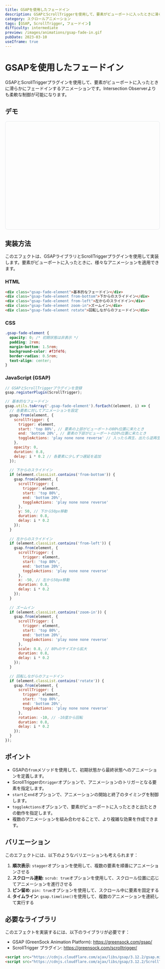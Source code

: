 ```yaml
---
title: GSAPを使用したフェードイン
description: GSAPとScrollTriggerを使用して、要素がビューポートに入ったときに滑らかにフェードインするアニメーション。
category: スクロールアニメーション
tags: [GSAP, ScrollTrigger, フェードイン]
difficulty: intermediate
preview: /images/animations/gsap-fade-in.gif
pubDate: 2023-03-10
useIframe: true
---
```


# GSAPを使用したフェードイン

GSAPとScrollTriggerプラグインを使用して、要素がビューポートに入ったときに滑らかにフェードインするアニメーションです。Intersection Observerよりも柔軟な制御が可能になります。

## デモ

<IframeDemo title="GSAPフェードイン" description="下にスクロールすると要素が滑らかにフェードインします" height="400px">
  <div class="gsap-scroll-container">
    <div class="gsap-scroll-content">
      <div class="gsap-fade-element">基本的なフェードイン</div>
      <div class="gsap-fade-element from-bottom">下からのスライドイン</div>
      <div class="gsap-fade-element from-left">左からのスライドイン</div>
      <div class="gsap-fade-element zoom-in">ズームイン</div>
      <div class="gsap-fade-element rotate">回転しながらのフェードイン</div>
    </div>
  </div>
  
  <style>
    .gsap-scroll-container {
      height: 350px;
      overflow-y: auto;
      border: 1px solid #e5e7eb;
      border-radius: 0.5rem;
    }
    
    .gsap-scroll-content {
      padding: 1rem;
    }
    
    .gsap-fade-element {
      opacity: 0;
      padding: 2rem;
      margin-bottom: 1.5rem;
      background-color: #f3f4f6;
      border-radius: 0.5rem;
      text-align: center;
      font-weight: 500;
    }
    
    .gsap-fade-element.from-bottom {
      transform: translateY(50px);
    }
    
    .gsap-fade-element.from-left {
      transform: translateX(-50px);
    }
    
    .gsap-fade-element.zoom-in {
      transform: scale(0.8);
    }
    
    .gsap-fade-element.rotate {
      transform: rotate(-10deg);
    }
  </style>
  
  <script>
    document.addEventListener('DOMContentLoaded', () => {
      // GSAPとScrollTriggerが読み込まれていることを確認
      if (typeof gsap !== 'undefined' && typeof ScrollTrigger !== 'undefined') {
        // ScrollTriggerプラグインを登録
        gsap.registerPlugin(ScrollTrigger);
        
        // 基本的なフェードイン
        gsap.utils.toArray('.gsap-fade-element').forEach((element, i) => {
          // 各要素に対してアニメーションを設定
          gsap.from(element, {
            scrollTrigger: {
              trigger: element,
              scroller: '.gsap-scroll-container',
              start: 'top 80%',
              end: 'bottom 20%',
              toggleActions: 'play none none reverse'
            },
            opacity: 0,
            duration: 0.8,
            delay: i * 0.2
          });
          
          // 下からのスライドイン
          if (element.classList.contains('from-bottom')) {
            gsap.from(element, {
              scrollTrigger: {
                trigger: element,
                scroller: '.gsap-scroll-container',
                start: 'top 80%',
                end: 'bottom 20%',
                toggleActions: 'play none none reverse'
              },
              y: 50,
              duration: 0.8,
              delay: i * 0.2
            });
          }
          
          // 左からのスライドイン
          if (element.classList.contains('from-left')) {
            gsap.from(element, {
              scrollTrigger: {
                trigger: element,
                scroller: '.gsap-scroll-container',
                start: 'top 80%',
                end: 'bottom 20%',
                toggleActions: 'play none none reverse'
              },
              x: -50,
              duration: 0.8,
              delay: i * 0.2
            });
          }
          
          // ズームイン
          if (element.classList.contains('zoom-in')) {
            gsap.from(element, {
              scrollTrigger: {
                trigger: element,
                scroller: '.gsap-scroll-container',
                start: 'top 80%',
                end: 'bottom 20%',
                toggleActions: 'play none none reverse'
              },
              scale: 0.8,
              duration: 0.8,
              delay: i * 0.2
            });
          }
          
          // 回転しながらのフェードイン
          if (element.classList.contains('rotate')) {
            gsap.from(element, {
              scrollTrigger: {
                trigger: element,
                scroller: '.gsap-scroll-container',
                start: 'top 80%',
                end: 'bottom 20%',
                toggleActions: 'play none none reverse'
              },
              rotation: -10,
              duration: 0.8,
              delay: i * 0.2
            });
          }
        });
      }
      
      // デモリセット時の処理
      const demoContent = document.querySelector('.demo-content');
      if (demoContent) {
        demoContent.addEventListener('demo-reset', () => {
          // GSAPのアニメーションをリセット
          if (typeof gsap !== 'undefined') {
            // 既存のScrollTriggerを全て削除
            ScrollTrigger.getAll().forEach(trigger => trigger.kill());
            
            setTimeout(() => {
              // 新しい要素に対してアニメーションを再設定
              gsap.utils.toArray('.gsap-fade-element').forEach((element, i) => {
                // 基本的なフェードイン
                gsap.set(element, { opacity: 0 });
                
                if (element.classList.contains('from-bottom')) {
                  gsap.set(element, { y: 50 });
                }
                
                if (element.classList.contains('from-left')) {
                  gsap.set(element, { x: -50 });
                }
                
                if (element.classList.contains('zoom-in')) {
                  gsap.set(element, { scale: 0.8 });
                }
                
                if (element.classList.contains('rotate')) {
                  gsap.set(element, { rotation: -10 });
                }
                
                // 各要素に対してアニメーションを設定
                gsap.from(element, {
                  scrollTrigger: {
                    trigger: element,
                    scroller: '.gsap-scroll-container',
                    start: 'top 80%',
                    end: 'bottom 20%',
                    toggleActions: 'play none none reverse'
                  },
                  opacity: 0,
                  duration: 0.8,
                  delay: i * 0.2
                });
                
                // 他のアニメーションも同様に再設定...
              });
            }, 100);
          }
        });
      }
    });
  </script>
</IframeDemo>

## 実装方法

このエフェクトは、GSAPライブラリとScrollTriggerプラグインを使用して実装します。要素がビューポートに入ったときに、様々なアニメーションを適用できます。

### HTML

```html
<div class="gsap-fade-element">基本的なフェードイン</div>
<div class="gsap-fade-element from-bottom">下からのスライドイン</div>
<div class="gsap-fade-element from-left">左からのスライドイン</div>
<div class="gsap-fade-element zoom-in">ズームイン</div>
<div class="gsap-fade-element rotate">回転しながらのフェードイン</div>
```

### CSS

```css
.gsap-fade-element {
  opacity: 0; /* 初期状態は非表示 */
  padding: 2rem;
  margin-bottom: 1.5rem;
  background-color: #f3f4f6;
  border-radius: 0.5rem;
  text-align: center;
}
```

### JavaScript (GSAP)

```javascript
// GSAPとScrollTriggerプラグインを登録
gsap.registerPlugin(ScrollTrigger);

// 基本的なフェードイン
gsap.utils.toArray('.gsap-fade-element').forEach((element, i) => {
  // 各要素に対してアニメーションを設定
  gsap.from(element, {
    scrollTrigger: {
      trigger: element,
      start: 'top 80%', // 要素の上部がビューポートの80%位置に来たとき
      end: 'bottom 20%', // 要素の下部がビューポートの20%位置に来たとき
      toggleActions: 'play none none reverse' // 入ったら再生、出たら逆再生
    },
    opacity: 0,
    duration: 0.8,
    delay: i * 0.2 // 各要素に少しずつ遅延を追加
  });
  
  // 下からのスライドイン
  if (element.classList.contains('from-bottom')) {
    gsap.from(element, {
      scrollTrigger: {
        trigger: element,
        start: 'top 80%',
        end: 'bottom 20%',
        toggleActions: 'play none none reverse'
      },
      y: 50, // 下から50px移動
      duration: 0.8,
      delay: i * 0.2
    });
  }
  
  // 左からのスライドイン
  if (element.classList.contains('from-left')) {
    gsap.from(element, {
      scrollTrigger: {
        trigger: element,
        start: 'top 80%',
        end: 'bottom 20%',
        toggleActions: 'play none none reverse'
      },
      x: -50, // 左から50px移動
      duration: 0.8,
      delay: i * 0.2
    });
  }
  
  // ズームイン
  if (element.classList.contains('zoom-in')) {
    gsap.from(element, {
      scrollTrigger: {
        trigger: element,
        start: 'top 80%',
        end: 'bottom 20%',
        toggleActions: 'play none none reverse'
      },
      scale: 0.8, // 80%のサイズから拡大
      duration: 0.8,
      delay: i * 0.2
    });
  }
  
  // 回転しながらのフェードイン
  if (element.classList.contains('rotate')) {
    gsap.from(element, {
      scrollTrigger: {
        trigger: element,
        start: 'top 80%',
        end: 'bottom 20%',
        toggleActions: 'play none none reverse'
      },
      rotation: -10, // -10度から回転
      duration: 0.8,
      delay: i * 0.2
    });
  }
});
```

## ポイント

- GSAPの`from`メソッドを使用して、初期状態から最終状態へのアニメーションを定義します。
- ScrollTriggerの`trigger`オプションで、アニメーションのトリガーとなる要素を指定します。
- `start`と`end`オプションで、アニメーションの開始と終了のタイミングを制御します。
- `toggleActions`オプションで、要素がビューポートに入ったときと出たときの動作を指定します。
- 複数のアニメーションを組み合わせることで、より複雑な効果を作成できます。

## バリエーション

このエフェクトには、以下のようなバリエーションも考えられます：

1. **順次表示**: `stagger`オプションを使用して、複数の要素を順番にアニメーションさせる
2. **スクロール連動**: `scrub: true`オプションを使用して、スクロール位置に応じてアニメーションを進行させる
3. **ピン留め**: `pin: true`オプションを使用して、スクロール中に要素を固定する
4. **タイムライン**: `gsap.timeline()`を使用して、複数のアニメーションを連続して実行する

## 必要なライブラリ

このエフェクトを実装するには、以下のライブラリが必要です：

- GSAP (GreenSock Animation Platform): https://greensock.com/gsap/
- ScrollTrigger プラグイン: https://greensock.com/scrolltrigger/

```html
<script src="https://cdnjs.cloudflare.com/ajax/libs/gsap/3.12.2/gsap.min.js"></script>
<script src="https://cdnjs.cloudflare.com/ajax/libs/gsap/3.12.2/ScrollTrigger.min.js"></script>
